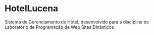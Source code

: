 # HotelLucena
Sistema de Gerenciamento de Hotel, desenvolvido para a disciplina de Laboratório de Programação de Web Sites Dinâmicos
